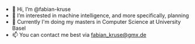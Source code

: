 - 👋 Hi, I’m @fabian-kruse
- 👀 I’m interested in machine intelligence, and more specifically, planning
- 🌱 Currently I'm doing my masters in Computer Science at University Basel 
- 📫 You can contact me best via fabian_kruse@gmx.de

<!---
fabian-kruse/fabian-kruse is a ✨ special ✨ repository because its `README.md` (this file) appears on your GitHub profile.
You can click the Preview link to take a look at your changes.
--->
